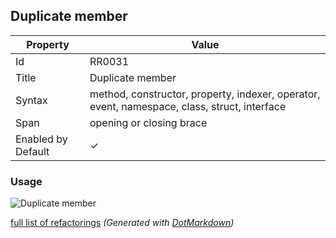 ## Duplicate member

| Property           | Value                                                                                        |
| ------------------ | -------------------------------------------------------------------------------------------- |
| Id                 | RR0031                                                                                       |
| Title              | Duplicate member                                                                             |
| Syntax             | method, constructor, property, indexer, operator, event, namespace, class, struct, interface |
| Span               | opening or closing brace                                                                     |
| Enabled by Default | &#x2713;                                                                                     |

### Usage

![Duplicate member](../../images/refactorings/DuplicateMember.png)

[full list of refactorings](Refactorings.md)
*\(Generated with [DotMarkdown](http://github.com/JosefPihrt/DotMarkdown)\)*